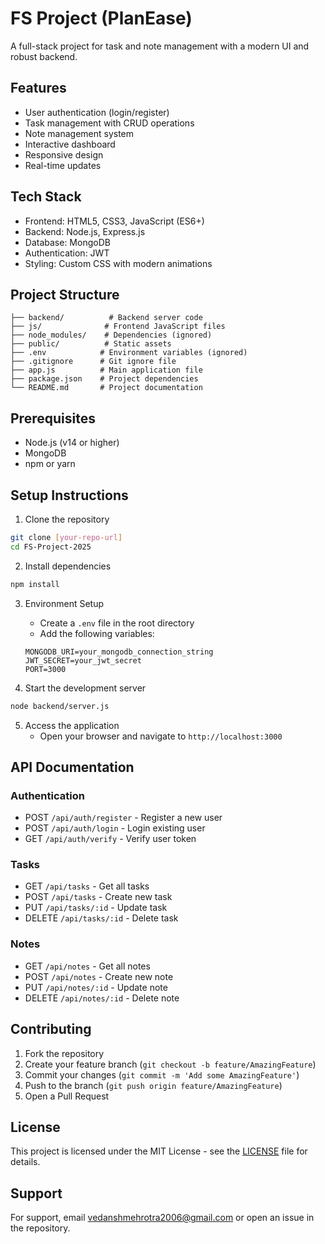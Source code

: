 # FS Project (PlanEase)

A full-stack project for task and note management with a modern UI and robust backend.

## Features
- User authentication (login/register)
- Task management with CRUD operations
- Note management system
- Interactive dashboard
- Responsive design
- Real-time updates

## Tech Stack
- Frontend: HTML5, CSS3, JavaScript (ES6+)
- Backend: Node.js, Express.js
- Database: MongoDB
- Authentication: JWT
- Styling: Custom CSS with modern animations

## Project Structure
```
├── backend/          # Backend server code
├── js/              # Frontend JavaScript files
├── node_modules/    # Dependencies (ignored)
├── public/          # Static assets
├── .env            # Environment variables (ignored)
├── .gitignore      # Git ignore file
├── app.js          # Main application file
├── package.json    # Project dependencies
└── README.md       # Project documentation
```

## Prerequisites
- Node.js (v14 or higher)
- MongoDB
- npm or yarn

## Setup Instructions

1. Clone the repository
```bash
git clone [your-repo-url]
cd FS-Project-2025
```

2. Install dependencies
```bash
npm install
```

3. Environment Setup
   - Create a `.env` file in the root directory
   - Add the following variables:
   ```
   MONGODB_URI=your_mongodb_connection_string
   JWT_SECRET=your_jwt_secret
   PORT=3000
   ```

4. Start the development server
```bash
node backend/server.js
```

5. Access the application
   - Open your browser and navigate to `http://localhost:3000`

## API Documentation

### Authentication
- POST `/api/auth/register` - Register a new user
- POST `/api/auth/login` - Login existing user
- GET `/api/auth/verify` - Verify user token

### Tasks
- GET `/api/tasks` - Get all tasks
- POST `/api/tasks` - Create new task
- PUT `/api/tasks/:id` - Update task
- DELETE `/api/tasks/:id` - Delete task

### Notes
- GET `/api/notes` - Get all notes
- POST `/api/notes` - Create new note
- PUT `/api/notes/:id` - Update note
- DELETE `/api/notes/:id` - Delete note

## Contributing
1. Fork the repository
2. Create your feature branch (`git checkout -b feature/AmazingFeature`)
3. Commit your changes (`git commit -m 'Add some AmazingFeature'`)
4. Push to the branch (`git push origin feature/AmazingFeature`)
5. Open a Pull Request

## License
This project is licensed under the MIT License - see the [LICENSE](LICENSE) file for details.

## Support
For support, email vedanshmehrotra2006@gmail.com or open an issue in the repository.
